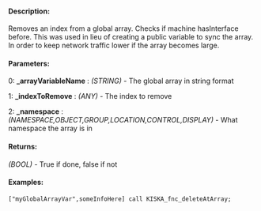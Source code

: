 #### Description:
Removes an index from a global array. Checks if machine hasInterface before. This was used in lieu of creating a public variable to sync the array. In order to keep network traffic lower if the array becomes large.

#### Parameters:
0: **_arrayVariableName** : *(STRING)* - The global array in string format

1: **_indexToRemove** : *(ANY)* - The index to remove

2: **_namespace** : *(NAMESPACE,OBJECT,GROUP,LOCATION,CONTROL,DISPLAY)* - What namespace the array is in

#### Returns:
*(BOOL)* - True if done, false if not

#### Examples:
```sqf
["myGlobalArrayVar",someInfoHere] call KISKA_fnc_deleteAtArray;
```

